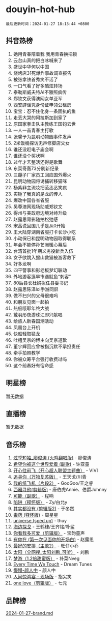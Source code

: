 # douyin-hot-hub

`最后更新时间：2024-01-27 18:13:44 +0800`

## 抖音热榜

1. 她用青春陪着我 我用青春换把锁
1. 云台山真的把白冰喊来了
1. 盛世中华何以中国
1. 烧烤店31死爆炸事故调查报告
1. 被张拿铁首秀笑不活了
1. 一口气看了好多酷炫转场
1. 泰勒斯威夫特AI不雅照疯传
1. 郑钦文获得澳网女单亚军
1. 西安辟谣凭身份证申领公租房
1. 宝宝：忍不住化身一条固执的鱼
1. 走丢大哭的阿拉斯加到家了
1. 原国家拳击队主教练王国钧去世
1. 一人一首青春主打歌
1. 张馨予为昆明动物园事件发声
1. 2米饭桶探访无声修脚店父女
1. 谁还没赶电子庙会啊
1. 谁还没个奖状啊
1. 过年才艺整活还得是歌舞
1. 东契奇轰73分刷新纪录
1. 三蹦子厂家员工回应国外爆火
1. 昆明动物园将诱捕转移猫咪
1. 杨紫非主流妆把范丞丞笑疯
1. 实锤了我真的是龙的传人
1. 爆改中国各省省服
1. 吴尊澳网现场助威郑钦文
1. 得州与美政府边境对峙升级
1. 赵露思背影随拍松弛感
1. 宋茜说回国几乎是从0开始
1. 王大陆穿湖南省服打卡长沙小吃
1. 小动保已和昆明动物园取得联系
1. 年会不能停孙艺洲暖心幕后
1. 台湾首批1年期义务役新兵入伍
1. 女子欲跳入猴山救猫被游客救下
1. 好多龙啊
1. 四平警事和影老板梦幻联动
1. 外地游客逛早市遇鱿鱼“刺客”
1. 80后县长杜娟拟任县委书记
1. 赵露思陈泽lol手游同屏
1. 做不扫兴的父母很难吗
1. 和朋友见面一起拍
1. 热极哦耶年终大战
1. 戴羽彤夜游珠江即兴献唱
1. 绘旅人新春国潮活动
1. 凤凰台上开机
1. 快船轻取猛龙
1. 吐槽吴京的博主向吴京道歉
1. 董宇辉回应曾被指沉默不承担责任
1. 牵手拍照教学
1. 你被众筹平台强行收费过吗
1. 这个前奏好有宿命感

## 明星榜

暂无数据

## 直播榜

暂无数据

## 音乐榜

1. [过季短袖_廖俊涛 (火鸡翻唱版)](https://sf86-cdn-tos.douyinstatic.com/obj/tos-cn-ve-2774/ogQVJl0tRBKxQgZji7YClFEBrVDeHpPTWfCZbQ) - 廖俊涛
1. [希望你被这个世界爱着 (副歌)](https://sf86-cdn-tos.douyinstatic.com/obj/tos-cn-ve-2774/oUHCmWQfZlE3QQBKBeD8rCFLpJzPgCpImhsxMt) - 许亚童
1. [开心往前飞（开心超人联盟主题曲）](https://sf86-cdn-tos.douyinstatic.com/obj/tos-cn-ve-2774/9d8fb7c82cf1421fb93a9fe925275e0a) - VIVI
1. [追寻你（万物复苏版）](https://sf3-cdn-tos.douyinstatic.com/obj/tos-cn-ve-2774/oYeAZJsbjIDit9APmBg8u6uDUQnHmoCf3gbo74) - 王天戈/川青
1. [我的纸飞机（片段2）](https://sf86-cdn-tos.douyinstatic.com/obj/tos-cn-ve-2774/oM2ZrKcg2CD5AeRB2gkeXOFB1IxAGJdZPazYHf) - GooGoo/王之睿
1. [西厢寻他(剪辑版)](https://sf3-cdn-tos.douyinstatic.com/obj/tos-cn-ve-2774/oUsAVfAQKlRNxEv5qxvIB8o5qmIWUcXbzJKJhw) - 唐伯虎Annie、伯爵Johnny
1. [可能（副歌）](https://sf86-cdn-tos.douyinstatic.com/obj/tos-cn-ve-2774/cde1731888894259b333569393c2fb51) - 程响
1. [陷阱（释怀版）](https://sf3-cdn-tos.douyinstatic.com/obj/tos-cn-ve-2774/oE8C21LeZrzKLDFfQYgMzx4GAIHageG5IzayY7) - Zy/白允y
1. [其实都没有 (剪辑版2)](https://sf3-cdn-tos.douyinstatic.com/obj/tos-cn-ve-2774/oEBNQenHZtBhxYjGgUDQk0BCHTigQafgFlbQ7k) - 于冬然
1. [毒药 (释怀版)](https://sf86-cdn-tos.douyinstatic.com/obj/tos-cn-ve-2774/oYILMEAzspdZBIzy4frJNB8ZHPHWAhiwowd4Ad) - 周星星
1. [universe (sped up)](https://sf3-cdn-tos.douyinstatic.com/obj/tos-cn-ve-2774/oIQnurQLDCsdYeegkM4CKuVb23MZBXtX6QB8bv) - thuy
1. [海边探戈](https://sf3-cdn-tos.douyinstatic.com/obj/tos-cn-ve-2774/os9gE0VQCGqt6VQkZDyBBYvfSDY0QFe3vVmubn) - 王鹤棣/王齐铭/朴鲨
1. [你看我多可爱（剪辑版）](https://sf86-cdn-tos.douyinstatic.com/obj/tos-cn-ve-2774/018d241ee66a4a189b2fa9ea2fe3363d) - 宝韵童声
1. [有你在 (第一次见面你的开场白)](https://sf3-cdn-tos.douyinstatic.com/obj/tos-cn-ve-2774/oAthrQ3ClJBfI57uBoFEgNDYtNCZ0TSYQQfxQ0) - 赵露思
1. [最好的安排（主歌2）](https://sf3-cdn-tos.douyinstatic.com/obj/tos-cn-ve-2774/oMMZX1DuHpMwgoDztBmZswgQnbCeeANZxBHkFY) - 旺仔小乔
1. [太阳（全网搜_太阳刘鹏_可听）](https://sf86-cdn-tos.douyinstatic.com/obj/tos-cn-ve-2774/ogWbyIQnlBFImVbeDocRdCIYtBHlbJXgfZMvgz) - 刘鹏
1. [梦游（1.2倍甜蜜版）](https://sf86-cdn-tos.douyinstatic.com/obj/tos-cn-ve-2774/o4gyAUm8hwufoEABmwVIiQtHsFuGzAEEWtNMzo) - 补菜Nveg
1. [Every Time We Touch](https://sf3-cdn-tos.douyinstatic.com/obj/tos-cn-ve-2774/ogN6lUKQeBBfEVhIOMikG1CcJjugxk1tztZyhP) - Dream Tunes
1. [慢慢-颜人中](https://sf86-cdn-tos.douyinstatic.com/obj/tos-cn-ve-2774/ocjHNfBXdBxQNC8ZGAeoLMFTUgtBg8bkExunDC) - 颜人中
1. [人间惊鸿宴 - 现场版](https://sf86-cdn-tos.douyinstatic.com/obj/tos-cn-ve-2774/osF4mrPePAf2Yv8Wfr5fATCHZwL5h1QiGQAKwz) - 指尖笑
1. [one love（剪辑版）](https://sf86-cdn-tos.douyinstatic.com/obj/tos-cn-ve-2774/o4utbbKzHedACBQ0bkG7ZBgUvDQzbBDnYd1f1k) - 七元

## 品牌榜

[2024-01-27-brand.md](2024-01-27-brand.md)
